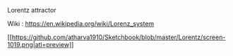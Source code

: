 Lorentz attractor


Wiki : https://en.wikipedia.org/wiki/Lorenz_system

[[https://github.com/atharva1910/Sketchbook/blob/master/Lorentz/screen-1019.png|atl=preview]]
